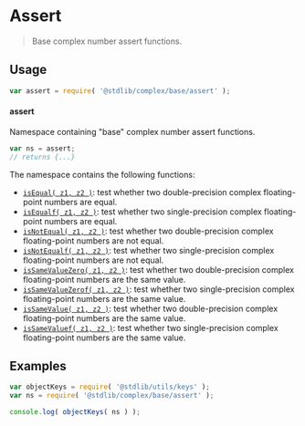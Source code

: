 <!--

@license Apache-2.0

Copyright (c) 2024 The Stdlib Authors.

Licensed under the Apache License, Version 2.0 (the "License");
you may not use this file except in compliance with the License.
You may obtain a copy of the License at

   http://www.apache.org/licenses/LICENSE-2.0

Unless required by applicable law or agreed to in writing, software
distributed under the License is distributed on an "AS IS" BASIS,
WITHOUT WARRANTIES OR CONDITIONS OF ANY KIND, either express or implied.
See the License for the specific language governing permissions and
limitations under the License.

-->

# Assert

> Base complex number assert functions.

<section class="usage">

## Usage

```javascript
var assert = require( '@stdlib/complex/base/assert' );
```

#### assert

Namespace containing "base" complex number assert functions.

```javascript
var ns = assert;
// returns {...}
```

The namespace contains the following functions:

<!-- <toc pattern="*"> -->

<div class="namespace-toc">

-   <span class="signature">[`isEqual( z1, z2 )`][@stdlib/complex/float64/base/assert/is-equal]</span><span class="delimiter">: </span><span class="description">test whether two double-precision complex floating-point numbers are equal.</span>
-   <span class="signature">[`isEqualf( z1, z2 )`][@stdlib/complex/base/assert/is-equalf]</span><span class="delimiter">: </span><span class="description">test whether two single-precision complex floating-point numbers are equal.</span>
-   <span class="signature">[`isNotEqual( z1, z2 )`][@stdlib/complex/base/assert/is-not-equal]</span><span class="delimiter">: </span><span class="description">test whether two double-precision complex floating-point numbers are not equal.</span>
-   <span class="signature">[`isNotEqualf( z1, z2 )`][@stdlib/complex/base/assert/is-not-equalf]</span><span class="delimiter">: </span><span class="description">test whether two single-precision complex floating-point numbers are not equal.</span>
-   <span class="signature">[`isSameValueZero( z1, z2 )`][@stdlib/complex/base/assert/is-same-value-zero]</span><span class="delimiter">: </span><span class="description">test whether two double-precision complex floating-point numbers are the same value.</span>
-   <span class="signature">[`isSameValueZerof( z1, z2 )`][@stdlib/complex/base/assert/is-same-value-zerof]</span><span class="delimiter">: </span><span class="description">test whether two single-precision complex floating-point numbers are the same value.</span>
-   <span class="signature">[`isSameValue( z1, z2 )`][@stdlib/complex/base/assert/is-same-value]</span><span class="delimiter">: </span><span class="description">test whether two double-precision complex floating-point numbers are the same value.</span>
-   <span class="signature">[`isSameValuef( z1, z2 )`][@stdlib/complex/float32/base/assert/is-same-value]</span><span class="delimiter">: </span><span class="description">test whether two single-precision complex floating-point numbers are the same value.</span>

</div>

<!-- </toc> -->

</section>

<!-- /.usage -->

<!-- Package notes. Make sure to keep an empty line after the `section` element and another before the `/section` close. -->

<section class="notes">

</section>

<!-- /.notes -->

<section class="examples">

## Examples

<!-- TODO: better examples -->

<!-- eslint no-undef: "error" -->

```javascript
var objectKeys = require( '@stdlib/utils/keys' );
var ns = require( '@stdlib/complex/base/assert' );

console.log( objectKeys( ns ) );
```

</section>

<!-- /.examples -->

<!-- Section for related `stdlib` packages. Do not manually edit this section, as it is automatically populated. -->

<section class="related">

</section>

<!-- /.related -->

<!-- Section for all links. Make sure to keep an empty line after the `section` element and another before the `/section` close. -->

<section class="links">

<!-- <toc-links> -->

[@stdlib/complex/float64/base/assert/is-equal]: https://github.com/stdlib-js/stdlib/tree/develop/lib/node_modules/%40stdlib/complex/float64/base/assert/is-equal

[@stdlib/complex/base/assert/is-equalf]: https://github.com/stdlib-js/stdlib/tree/develop/lib/node_modules/%40stdlib/complex/base/assert/is-equalf

[@stdlib/complex/base/assert/is-not-equal]: https://github.com/stdlib-js/stdlib/tree/develop/lib/node_modules/%40stdlib/complex/base/assert/is-not-equal

[@stdlib/complex/base/assert/is-not-equalf]: https://github.com/stdlib-js/stdlib/tree/develop/lib/node_modules/%40stdlib/complex/base/assert/is-not-equalf

[@stdlib/complex/base/assert/is-same-value-zero]: https://github.com/stdlib-js/stdlib/tree/develop/lib/node_modules/%40stdlib/complex/base/assert/is-same-value-zero

[@stdlib/complex/base/assert/is-same-value-zerof]: https://github.com/stdlib-js/stdlib/tree/develop/lib/node_modules/%40stdlib/complex/base/assert/is-same-value-zerof

[@stdlib/complex/base/assert/is-same-value]: https://github.com/stdlib-js/stdlib/tree/develop/lib/node_modules/%40stdlib/complex/base/assert/is-same-value

[@stdlib/complex/float32/base/assert/is-same-value]: https://github.com/stdlib-js/stdlib/tree/develop/lib/node_modules/%40stdlib/complex/float32/base/assert/is-same-value

<!-- </toc-links> -->

</section>

<!-- /.links -->
